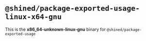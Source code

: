# `@shined/package-exported-usage-linux-x64-gnu`

This is the **x86_64-unknown-linux-gnu** binary for `@shined/package-exported-usage`
